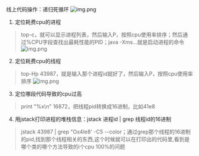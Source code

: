 线上代码操作：递归死循环
![img.png](amsg-CPU过高代码.png)

1. 定位耗费cpu的进程
> top-c，就可以显示进程列表，然后输入P，按照cpu使用率排序；然后通过%CPU字段查找出最耗性能的PID；java -Xms...就是启动进程的命令
![img.png](amsg-top命令信息1.png)

2. 定位耗费cpu的线程
> top-Hp 43987，就是输入那个进程id就好了，然后输入P，按照cpu使用率排序
![img.png](amsg-top命令信息2.png)

3. 定位哪段代码导致的cpu过高
> print "%x\n" 16872，把线程pid转换成16进制，比如41e8

4. 用jstack打印进程的堆栈信息：jstack 进程id | grep 线程id的16进制
> jstack 43987 | grep "Ox4le8' -C5 --color；通过grep那个线程的16进制的pid,找到那个线程相关的东西,这个时候就可以在打印出的代码里,看到是哪个类的哪个方法导致的i个cpu 100%的问题